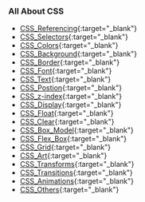 ### All About CSS

- [CSS_Referencing](https://praveenoruganti.github.io/praveenoruganti-css/1_CSS_Referencing/){:target="_blank"}
- [CSS_Selectors](https://praveenoruganti.github.io/praveenoruganti-css/2_CSS_Selectors/){:target="_blank"}
- [CSS_Colors](https://praveenoruganti.github.io/praveenoruganti-css/3_CSS_Colors/){:target="_blank"}
- [CSS_Background](https://praveenoruganti.github.io/praveenoruganti-css/4_CSS_Background/){:target="_blank"}
- [CSS_Border](https://praveenoruganti.github.io/praveenoruganti-css/5_CSS_Border/){:target="_blank"}
- [CSS_Font](https://praveenoruganti.github.io/praveenoruganti-css/6_CSS_Font/){:target="_blank"}
- [CSS_Text](https://praveenoruganti.github.io/praveenoruganti-css/7_CSS_Text/){:target="_blank"}
- [CSS_Postion](https://praveenoruganti.github.io/praveenoruganti-css/8_CSS_Postion/){:target="_blank"}
- [CSS_z-index](https://praveenoruganti.github.io/praveenoruganti-css/9_CSS_z-index/){:target="_blank"}
- [CSS_Display](https://praveenoruganti.github.io/praveenoruganti-css/10_CSS_Display/){:target="_blank"}
- [CSS_Float](https://praveenoruganti.github.io/praveenoruganti-css/11_CSS_Float/){:target="_blank"}
- [CSS_Clear](https://praveenoruganti.github.io/praveenoruganti-css/12_CSS_Clear/){:target="_blank"}
- [CSS_Box_Model](https://praveenoruganti.github.io/praveenoruganti-css/13_CSS_Box_Model/){:target="_blank"}
- [CSS_Flex_Box](https://praveenoruganti.github.io/praveenoruganti-css/14_CSS_Flex_Box/){:target="_blank"}
- [CSS_Grid](https://praveenoruganti.github.io/praveenoruganti-css/15_CSS_Grid/){:target="_blank"}
- [CSS_Art](https://praveenoruganti.github.io/praveenoruganti-css/16_CSS_Art/){:target="_blank"}
- [CSS_Transforms](https://praveenoruganti.github.io/praveenoruganti-css/17_CSS_Transforms/){:target="_blank"}
- [CSS_Transitions](https://praveenoruganti.github.io/praveenoruganti-css/18_CSS_Transitions/){:target="_blank"}
- [CSS_Animations](https://praveenoruganti.github.io/praveenoruganti-css/19_CSS_Animations/){:target="_blank"}
- [CSS_Others](https://praveenoruganti.github.io/praveenoruganti-css/20_CSS_Others/){:target="_blank"}
